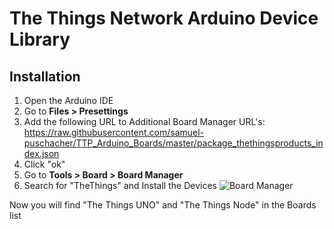  # The Things Network Arduino Device Library
 ## Installation
 
1. Open the Arduino IDE
2. Go to **Files > Presettings**
3. Add the following URL to Additional Board Manager URL's: https://raw.githubusercontent.com/samuel-puschacher/TTP_Arduino_Boards/master/package_thethingsproducts_index.json
4. Click "ok"
5. Go to **Tools > Board > Board Manager**
6. Search for "TheThings" and Install the Devices
![Board Manager](https://github.com/samuel-puschacher/TTP_Arduino_Boards/raw/master/Images/board_manager.png "Device Library in the Board Manager")

Now you will find "The Things UNO" and "The Things Node" in the Boards list